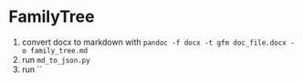# FamilyTree
1. convert docx to markdown with `pandoc -f docx -t gfm doc_file.docx -o family_tree.md`
2. run `md_to_json.py`
3. run ``
